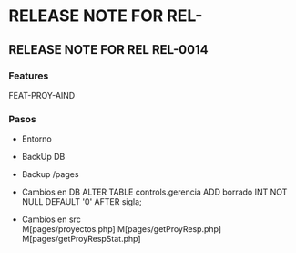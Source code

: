 # RELEASE NOTE FOR REL-

## RELEASE NOTE FOR REL REL-0014

### Features

FEAT-PROY-AIND

### Pasos

- Entorno

- BackUp DB
- Backup /pages
- Cambios en DB
        ALTER TABLE controls.gerencia
 ADD borrado INT NOT NULL DEFAULT '0' AFTER sigla;

- Cambios en src  
    M[pages/proyectos.php]
    M[pages/getProyResp.php]
    M[pages/getProyRespStat.php]
